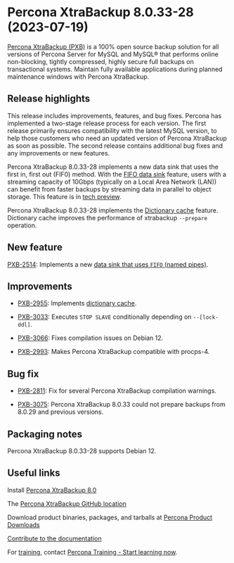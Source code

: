 # Percona XtraBackup 8.0.33-28 (2023-07-19)

[Percona XtraBackup (PXB)](https://www.percona.com/software/mysql-database/percona-xtrabackup) is a 100% open source backup solution for all versions of Percona Server for MySQL and MySQL® that performs online non-blocking, tightly compressed, highly secure full backups on transactional systems. Maintain fully available applications during planned maintenance windows with Percona XtraBackup.

## Release highlights

This release includes improvements, features, and bug fixes. Percona has implemented a two-stage release process for each version. The first release primarily ensures compatibility with the latest MySQL version, to help those customers who need an updated version of Percona XtraBackup as soon as possible. The second release contains additional bug fixes and any improvements or new features.

Percona XtraBackup 8.0.33-28 implements a new data sink that uses the first in, first out (FIF0) method. With the [FIFO data sink](..//..//xbcloud-binary-fifo-datasink.md) feature, users with a streaming capacity of 10Gbps (typically on a Local Area Network (LAN)) can benefit from faster backups by streaming data in parallel to object storage. This feature is in [tech preview](..//..//glossary.md#tech-preview).

Percona XtraBackup 8.0.33-28 implements the [Dictionary cache](..//..//dictionary-cache.md) feature. Dictionary cache improves the performance of xtrabackup `--prepare` operation.

## New feature

[PXB-2514](https://jira.percona.com/browse/PXB-2514): Implements a new [data sink that uses `FIFO` (named pipes)](..//..//xbcloud-binary-fifo-datasink.md).

## Improvements

* [PXB-2955](https://jira.percona.com/browse/PXB-2955): Implements [dictionary cache](..//..//dictionary-cache.md).

* [PXB-3033](https://jira.percona.com/browse/PXB-3033): Executes `STOP SLAVE` conditionally depending on `--[lock-ddl]`.

* [PXB-3066](https://jira.percona.com/browse/PXB-3066): Fixes compilation issues on Debian 12.

* [PXB-2993](https://jira.percona.com/browse/PXB-2993): Makes Percona XtraBackup compatible with procps-4.

## Bug fix

* [PXB-2811](https://jira.percona.com/browse/PXB-2811): Fix for several Percona XtraBackup compilation warnings.

* [PXB-3075](https://jira.percona.com/browse/PXB-3075): Percona XtraBackup 8.0.33 could not prepare backups from 8.0.29 and previous versions.

## Packaging notes

Percona XtraBackup 8.0.33-28 supports Debian 12.

## Useful links

Install [Percona XtraBackup 8.0](..//..//installation.md)

The [Percona XtraBackup GitHub location](https://github.com/percona/percona-xtrabackup)

Download product binaries, packages, and tarballs at [Percona Product Downloads](https://www.percona.com/downloads)

[Contribute to the documentation](https://github.com/percona/pxb-docs/blob/8.0/contributing.md)

For [training](https://www.percona.com/training), contact [Percona Training - Start learning now](https://learn.percona.com/contact-me).

[lock-ddl]: ../../xtrabackup-option-reference.md#lock-ddl